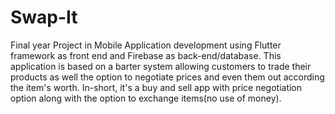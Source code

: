 # Swap-It
Final year Project in Mobile Application development using Flutter framework as front end and Firebase as back-end/database. This application is based on a barter system allowing customers to trade their products as well the option to negotiate prices and even them out according the item's worth. In-short, it's a buy and sell app with price negotiation option along with the option to exchange items(no use of money).
